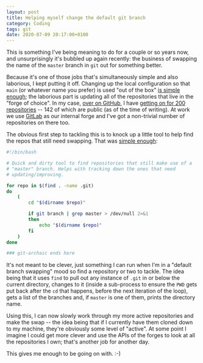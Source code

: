 ```yaml
---
layout: post
title: Helping myself change the default git branch
category: Coding
tags: git
date: 2020-07-09 20:17:00+0100
---
```


This is something I've being meaning to do for a couple or so years now, and
unsurprisingly it's bubbled up again recently: the business of swapping the
name of the `master` branch in `git` out for something better.

Because it's one of those jobs that's simultaneously simple and also
laborious, I kept putting it off. Changing up the local configuration so
that `main` (or whatever name you prefer) is used "out of the box" [is
simple enough](https://leigh.net.au/writing/git-init-main/); the laborious
part is updating all of the repositories that live in the "forge of choice".
In my case, [over on GitHub](https://github.com/davep), I have [getting on
for 200 repositories](https://github.com/davep?tab=repositories) -- 142 of
which are public (as of the time of writing). At work we use
[GitLab](https://gitlab.com/) as our internal forge and I've got a
non-trivial number of repositories on there too.

The obvious first step to tackling this is to knock up a little tool to help
find the repos that still need swapping. That was [simple
enough](https://github.com/davep/git-archaic):

```bash
#!/bin/bash

# Quick and dirty tool to find repositories that still make use of a
# "master" branch. Helps with tracking down the ones that need
# updating/improving.

for repo in $(find . -name .git)
do
    (
        cd "$(dirname $repo)"

        if git branch | grep master > /dev/null 2>&1
        then
            echo "$(dirname $repo)"
        fi
    )
done

### git-archaic ends here
```

It's not meant to be clever, just something I can run when I'm in a "default
branch swapping" mood so find a repository or two to tackle. The idea being
that it uses `find` to pull out any instance of `.git` in or below the
current directory, changes to it (inside a sub-process to ensure the `PWD`
gets put back after the `cd` that happens, before the next iteration of the
loop), gets a list of the branches and, if `master` is one of them, prints
the directory name.

Using this, I can now slowly work through my more active repositories and
make the swap -- the idea being that if I currently have them cloned down to
my machine, they're obviously some level of "active". At some point I
imagine I could get more clever and use the APIs of the forges to look at
all the repositories I own; that's another job for another day.

This gives me enough to be going on with. :-)

[//]: # (2020-07-09-helping-myself-change-the-default-git-branch.md ends here)
